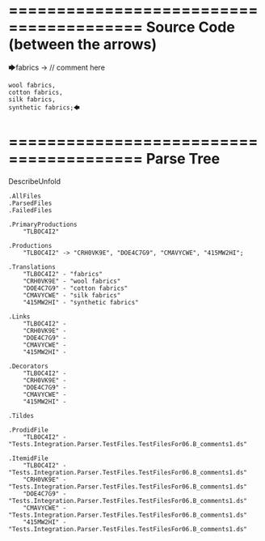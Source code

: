 ========================================
Source Code (between the arrows)
========================================

🡆fabrics -> // comment here

    wool fabrics,
    cotton fabrics,
    silk fabrics,
    synthetic fabrics;🡄

========================================
Parse Tree
========================================
DescribeUnfold

    .AllFiles
    .ParsedFiles
    .FailedFiles

    .PrimaryProductions
        "TLBOC4I2" 

    .Productions
        "TLBOC4I2" -> "CRH0VK9E", "DOE4C7G9", "CMAVYCWE", "415MW2HI";

    .Translations
        "TLBOC4I2" - "fabrics"
        "CRH0VK9E" - "wool fabrics"
        "DOE4C7G9" - "cotton fabrics"
        "CMAVYCWE" - "silk fabrics"
        "415MW2HI" - "synthetic fabrics"

    .Links
        "TLBOC4I2" - 
        "CRH0VK9E" - 
        "DOE4C7G9" - 
        "CMAVYCWE" - 
        "415MW2HI" - 

    .Decorators
        "TLBOC4I2" - 
        "CRH0VK9E" - 
        "DOE4C7G9" - 
        "CMAVYCWE" - 
        "415MW2HI" - 

    .Tildes

    .ProdidFile
        "TLBOC4I2" - "Tests.Integration.Parser.TestFiles.TestFilesFor06.B_comments1.ds"

    .ItemidFile
        "TLBOC4I2" - "Tests.Integration.Parser.TestFiles.TestFilesFor06.B_comments1.ds"
        "CRH0VK9E" - "Tests.Integration.Parser.TestFiles.TestFilesFor06.B_comments1.ds"
        "DOE4C7G9" - "Tests.Integration.Parser.TestFiles.TestFilesFor06.B_comments1.ds"
        "CMAVYCWE" - "Tests.Integration.Parser.TestFiles.TestFilesFor06.B_comments1.ds"
        "415MW2HI" - "Tests.Integration.Parser.TestFiles.TestFilesFor06.B_comments1.ds"

